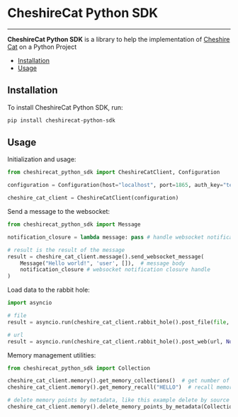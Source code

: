 # CheshireCat Python SDK

----

**CheshireCat Python SDK** is a library to help the implementation
of [Cheshire Cat](https://github.com/matteocacciola/cheshirecat-core) on a Python Project

* [Installation](#installation)
* [Usage](#usage)

## Installation

To install CheshireCat Python SDK, run:

```bash
pip install cheshirecat-python-sdk
```

## Usage
Initialization and usage:

```python
from cheshirecat_python_sdk import CheshireCatClient, Configuration

configuration = Configuration(host="localhost", port=1865, auth_key="test", secure_connection=False)

cheshire_cat_client = CheshireCatClient(configuration)
```
Send a message to the websocket:

```python
from cheshirecat_python_sdk import Message

notification_closure = lambda message: pass # handle websocket notification, like chat token stream

# result is the result of the message
result = cheshire_cat_client.message().send_websocket_message(
    Message("Hello world!", 'user', []),  # message body
    notification_closure # websocket notification closure handle
)
```

Load data to the rabbit hole:
```python
import asyncio

# file
result = asyncio.run(cheshire_cat_client.rabbit_hole().post_file(file, None, None))

# url
result = asyncio.run(cheshire_cat_client.rabbit_hole().post_web(url, None, None))
```

Memory management utilities:

```python
from cheshirecat_python_sdk import Collection

cheshire_cat_client.memory().get_memory_collections()  # get number of vectors in the working memory
cheshire_cat_client.memory().get_memory_recall("HELLO")  # recall memories by text

# delete memory points by metadata, like this example delete by source
cheshire_cat_client.memory().delete_memory_points_by_metadata(Collection.Declarative, {"source": url})
```
